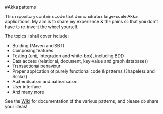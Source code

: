 #Akka patterns

This repository contains code that demonstrates large-scale Akka applications. My aim is to share my experience & the pains so that you don't have to re-invent the wheel yourself.

The topics I shall cover include:

* Building (Maven and SBT)
* Composing features
* Testing (unit, integration and white-box), including BDD
* Data access (relational, document, key-value and graph databases)
* Transactional behaviour
* Proper application of purely functional code & patterns (Shapeless and Scalaz)
* Authentication and authorisation
* User interface
* And many more

See the [Wiki](akka-patterns/wiki/Home) for documentation of the various patterns; and please do share your ideas!